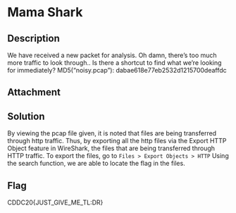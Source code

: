 # Mama Shark

## Description 


We have received a new packet for analysis.
Oh damn, there’s too much more traffic to look through.. Is there a shortcut to find what we’re looking for immediately?
MD5(“noisy.pcap”): dabae618e77eb2532d1215700deaffdc

## Attachment 

## Solution 

By viewing the pcap file given, it is noted that files are being transferred through http traffic. Thus, by exporting all the http files via the Export HTTP Object feature in WireShark, the files that are being transferred through HTTP traffic. 
To export the files, go to ```Files > Export Objects > HTTP```
<insert img>
Using the search function, we are able to locate the flag in the files.
<insert img>
  
## Flag 
CDDC20{JUST_GIVE_ME_TL:DR}
